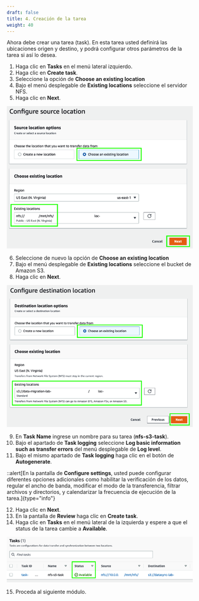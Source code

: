 ```yaml
---
draft: false
title: 4. Creación de la tarea
weight: 40
---
```

Ahora debe crear una tarea (task). En esta tarea usted definirá las ubicaciones origen y destino, y podrá configurar otros parámetros de la tarea si así lo desea.

1. Haga clic en **Tasks** en el menú lateral izquierdo.
2. Haga clic en **Create task**.
3. Seleccione la opción de **Choose an existing location**
4. Bajo el menú desplegable de **Existing locations** seleccione el servidor NFS.
5. Haga clic en **Next**.

![Tarea - Ubicación origen](/static/images/ds/tareaorigen.png)

6. Seleccione de nuevo la opción de **Choose an existing location**
7. Bajo el menú desplegable de **Existing locations** seleccione el bucket de Amazon S3. 
8. Haga clic en **Next**.

![Tarea - Ubicación destino](/static/images/ds/tareadestino.png)

9. En **Task Name** ingrese un nombre para su tarea (**nfs-s3-task**).
10. Bajo el apartado de **Task logging** seleccione **Log basic information such as transfer errors** del menú desplegable de **Log level**.
11. Bajo el mismo apartado de **Task logging** haga clic en el botón de **Autogenerate**.

::alert[En la pantalla de **Configure settings**, usted puede configurar diferentes opciones adicionales como habilitar la verificación de los datos, regular el ancho de banda, modificar el modo de la transferencia, filtrar archivos y directorios, y calendarizar la frecuencia de ejecución de la tarea.]{type="info"}

12. Haga clic en **Next**.
13. En la pantalla de **Review** haga clic en **Create task**.
14. Haga clic en **Tasks** en el menú lateral de la izquierda y espere a que el status de la tarea cambie a **Available**.

![Tarea disponible](/static/images/ds/tareadisponible.png)

15. Proceda al siguiente módulo.